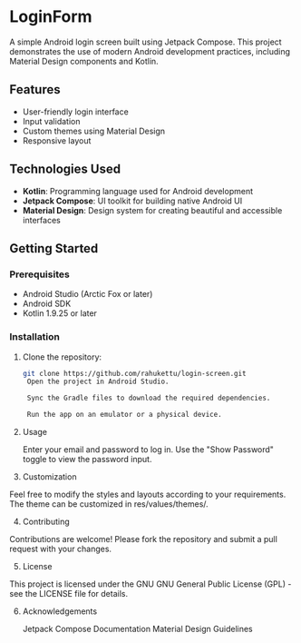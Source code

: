 # LoginForm

A simple Android login screen built using Jetpack Compose. This project demonstrates the use of modern Android development practices, including Material Design components and Kotlin.

## Features

- User-friendly login interface
- Input validation
- Custom themes using Material Design
- Responsive layout

## Technologies Used

- **Kotlin**: Programming language used for Android development
- **Jetpack Compose**: UI toolkit for building native Android UI
- **Material Design**: Design system for creating beautiful and accessible interfaces

## Getting Started

### Prerequisites

- Android Studio (Arctic Fox or later)
- Android SDK
- Kotlin 1.9.25 or later

### Installation

1. Clone the repository:

   ```bash
   git clone https://github.com/rahukettu/login-screen.git
    Open the project in Android Studio.

    Sync the Gradle files to download the required dependencies.

    Run the app on an emulator or a physical device.

2. Usage

    Enter your email and password to log in.
    Use the "Show Password" toggle to view the password input.

3. Customization

Feel free to modify the styles and layouts according to your requirements. The theme can be customized in res/values/themes/.

4. Contributing

Contributions are welcome! Please fork the repository and submit a pull request with your changes.

5. License

This project is licensed under the GNU  GNU General Public License (GPL) - see the LICENSE file for details.

6. Acknowledgements

    Jetpack Compose Documentation
    Material Design Guidelines
